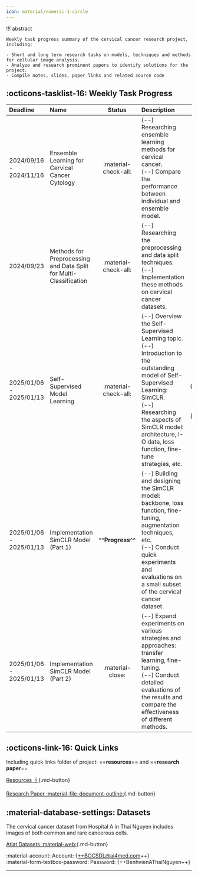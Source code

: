 ```yaml
---
icon: material/numeric-1-circle
---
```


!!! abstract

    Weekly task progress summary of the cervical cancer research project, including:

    - Short and long term research tasks on models, techniques and methods for cellular image analysis.
    - Analyze and research prominent papers to identify solutions for the project. 
    - Compile notes, slides, paper links and related source code


## :octicons-tasklist-16: Weekly Task Progress

| Deadline | Name | Status | Description | Paper Links | Resources |
| :------- | :--- | :----: | :---------- | :------------: | :-------: |
| 2024/09/16 - 2024/11/16 | Ensemble Learning for Cervical Cancer Cytology | :material-check-all: | (--) Researching ensemble learning methods for cervical cancer. <br> (--) Compare the performance between individual and ensemble model. | N/A | [**[Slides]**]({{ research.note01 }}){:target="_blank"} [**[Code]**](){:target="_blank"} |
| 2024/09/23 | Methods for Preprocessing and Data Split for Multi-Classification | :material-check-all: | (--) Researching the preprocessing and data split techniques. <br> (--) Implementation these methods on cervical cancer datasets. | N/A | [**[Slides]**]({{ research.note02 }}){:target="_blank"} |
| 2025/01/06 - 2025/01/13 | Self-Supervised Model Learning | :material-check-all: | (--) Overview the Self-Supervised Learning topic. <br> (--) Introduction to the outstanding model of Self-Supervised Learning: SimCLR. <br> (--) Researching the aspects of SimCLR model: architecture, I-O data, loss function, fine-tune strategies, etc. | [**[PP01]**]({{ research.mate02 }}){:target="_blank"} [**[PP02]**]({{ research.mate03 }}){:target="_blank"} | [**[Notes]**]({{ research.note03 }}){:target="_blank"} |
| 2025/01/06 - 2025/01/13 | Implementation SimCLR Model (Part 1) | ^^**Progress**^^ | (--) Building and designing the SimCLR model: backbone, loss function, fine-tuning, augmentation techniques, etc. <br> (--) Conduct quick experiments and evaluations on a small subset of the cervical cancer dataset. | N/A | {++Pending++} | 
| 2025/01/06 - 2025/01/13 | Implementation SimCLR Model (Part 2) | :material-close: | (--) Expand experiments on various strategies and approaches: transfer learning, fine-tuning. <br> (--) Conduct detailed evaluations of the results and compare the effectiveness of different methods. | N/A | {++Pending++} | 

## :octicons-link-16: Quick Links

Including quick links folder of project: ==**resources**== and ==**research paper**==  

[Resources :paperclips:](https://){.md-button} 

[Research Paper :material-file-document-outline:](https://){.md-button}


## :material-database-settings: Datasets

The cervical cancer dataset from Hospital A in Thai Nguyen includes images of both common and rare cancerous cells.

[Atlat Datasets :material-web:](https://label.ai4med.vn/auth/login){.md-button}

:material-account: Account: {++BOCSDL@ai4med.com++}  
:material-form-textbox-password: Password: {++BenhvienAThaiNguyen++}  

---
<br />
